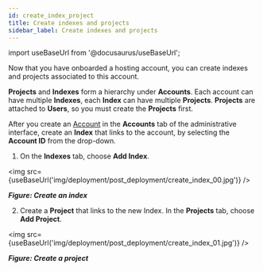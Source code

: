 ```yaml
---
id: create_index_project
title: Create indexes and projects
sidebar_label: Create indexes and projects
---
```


import useBaseUrl from '@docusaurus/useBaseUrl';

Now that you have onboarded a hosting account, you can create indexes and projects associated to this account.

**Projects** and **Indexes** form a hierarchy under **Accounts**. Each account can have multiple **Indexes**, each **Index** can have multiple **Projects**. **Projects** are attached to **Users**, so you must create the **Projects** first.

After you create an [Account](/deployment/post_deployment/link_aws_account) in the **Accounts** tab of the administrative interface, create an **Index** that links to the account, by selecting the **Account ID** from the drop-down. 

1.	On the **Indexes** tab, choose **Add Index**. 

<img src={useBaseUrl('img/deployment/post_deployment/create_index_00.jpg')} />	

_**Figure: Create an index**_

2.	Create a **Project** that links to the new Index. In the **Projects** tab, choose **Add Project**. 

<img src={useBaseUrl('img/deployment/post_deployment/create_index_01.jpg')} />

_**Figure: Create a project**_

